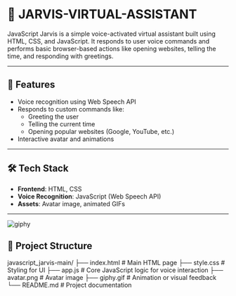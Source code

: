 # 🤖 JARVIS-VIRTUAL-ASSISTANT

JavaScript Jarvis is a simple voice-activated virtual assistant built using HTML, CSS, and JavaScript. It responds to user voice commands and performs basic browser-based actions like opening websites, telling the time, and responding with greetings.

---

## 🚀 Features

- Voice recognition using Web Speech API
- Responds to custom commands like:
  - Greeting the user
  - Telling the current time
  - Opening popular websites (Google, YouTube, etc.)
- Interactive avatar and animations

---

## 🛠️ Tech Stack

- **Frontend**: HTML, CSS
- **Voice Recognition**: JavaScript (Web Speech API)
- **Assets**: Avatar image, animated GIFs

---
![giphy](https://github.com/user-attachments/assets/91af3ed3-b20d-45aa-a664-e2ef2b5a32d8)
## 📂 Project Structure
javascript_jarvis-main/
├── index.html # Main HTML page
├── style.css # Styling for UI
├── app.js # Core JavaScript logic for voice interaction
├── avatar.png # Avatar image
├── giphy.gif # Animation or visual feedback
└── README.md # Project documentation



